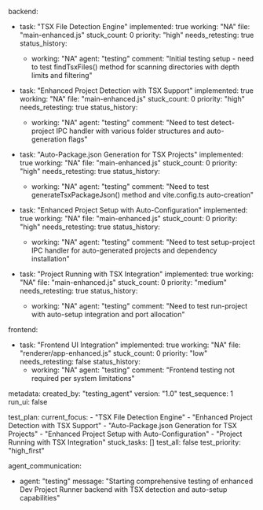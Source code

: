 backend:
  - task: "TSX File Detection Engine"
    implemented: true
    working: "NA"
    file: "main-enhanced.js"
    stuck_count: 0
    priority: "high"
    needs_retesting: true
    status_history:
      - working: "NA"
        agent: "testing"
        comment: "Initial testing setup - need to test findTsxFiles() method for scanning directories with depth limits and filtering"

  - task: "Enhanced Project Detection with TSX Support"
    implemented: true
    working: "NA"
    file: "main-enhanced.js"
    stuck_count: 0
    priority: "high"
    needs_retesting: true
    status_history:
      - working: "NA"
        agent: "testing"
        comment: "Need to test detect-project IPC handler with various folder structures and auto-generation flags"

  - task: "Auto-Package.json Generation for TSX Projects"
    implemented: true
    working: "NA"
    file: "main-enhanced.js"
    stuck_count: 0
    priority: "high"
    needs_retesting: true
    status_history:
      - working: "NA"
        agent: "testing"
        comment: "Need to test generateTsxPackageJson() method and vite.config.ts auto-creation"

  - task: "Enhanced Project Setup with Auto-Configuration"
    implemented: true
    working: "NA"
    file: "main-enhanced.js"
    stuck_count: 0
    priority: "high"
    needs_retesting: true
    status_history:
      - working: "NA"
        agent: "testing"
        comment: "Need to test setup-project IPC handler for auto-generated projects and dependency installation"

  - task: "Project Running with TSX Integration"
    implemented: true
    working: "NA"
    file: "main-enhanced.js"
    stuck_count: 0
    priority: "medium"
    needs_retesting: true
    status_history:
      - working: "NA"
        agent: "testing"
        comment: "Need to test run-project with auto-setup integration and port allocation"

frontend:
  - task: "Frontend UI Integration"
    implemented: true
    working: "NA"
    file: "renderer/app-enhanced.js"
    stuck_count: 0
    priority: "low"
    needs_retesting: false
    status_history:
      - working: "NA"
        agent: "testing"
        comment: "Frontend testing not required per system limitations"

metadata:
  created_by: "testing_agent"
  version: "1.0"
  test_sequence: 1
  run_ui: false

test_plan:
  current_focus:
    - "TSX File Detection Engine"
    - "Enhanced Project Detection with TSX Support"
    - "Auto-Package.json Generation for TSX Projects"
    - "Enhanced Project Setup with Auto-Configuration"
    - "Project Running with TSX Integration"
  stuck_tasks: []
  test_all: false
  test_priority: "high_first"

agent_communication:
  - agent: "testing"
    message: "Starting comprehensive testing of enhanced Dev Project Runner backend with TSX detection and auto-setup capabilities"